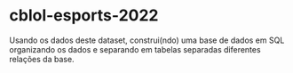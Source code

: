 # cblol-esports-2022
Usando os dados deste dataset, construi(ndo) uma base de dados em SQL organizando os dados e separando em tabelas separadas diferentes relações da base.
